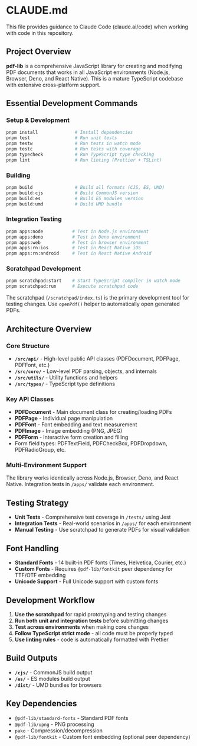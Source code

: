 # CLAUDE.md

This file provides guidance to Claude Code (claude.ai/code) when working with code in this repository.

## Project Overview

**pdf-lib** is a comprehensive JavaScript library for creating and modifying PDF documents that works in all JavaScript environments (Node.js, Browser, Deno, and React Native). This is a mature TypeScript codebase with extensive cross-platform support.

## Essential Development Commands

### Setup & Development
```bash
pnpm install              # Install dependencies
pnpm test                 # Run unit tests
pnpm testw                # Run tests in watch mode
pnpm testc                # Run tests with coverage
pnpm typecheck            # Run TypeScript type checking
pnpm lint                 # Run linting (Prettier + TSLint)
```

### Building
```bash
pnpm build                # Build all formats (CJS, ES, UMD)
pnpm build:cjs            # Build CommonJS version
pnpm build:es             # Build ES modules version
pnpm build:umd            # Build UMD bundle
```

### Integration Testing
```bash
pnpm apps:node           # Test in Node.js environment
pnpm apps:deno           # Test in Deno environment  
pnpm apps:web            # Test in browser environment
pnpm apps:rn:ios         # Test in React Native iOS
pnpm apps:rn:android     # Test in React Native Android
```

### Scratchpad Development
```bash
pnpm scratchpad:start    # Start TypeScript compiler in watch mode
pnpm scratchpad:run      # Execute scratchpad code
```

The scratchpad (`/scratchpad/index.ts`) is the primary development tool for testing changes. Use `openPdf()` helper to automatically open generated PDFs.

## Architecture Overview

### Core Structure
- **`/src/api/`** - High-level public API classes (PDFDocument, PDFPage, PDFFont, etc.)
- **`/src/core/`** - Low-level PDF parsing, objects, and internals
- **`/src/utils/`** - Utility functions and helpers
- **`/src/types/`** - TypeScript type definitions

### Key API Classes
- **PDFDocument** - Main document class for creating/loading PDFs
- **PDFPage** - Individual page manipulation
- **PDFFont** - Font embedding and text measurement
- **PDFImage** - Image embedding (PNG, JPEG)
- **PDFForm** - Interactive form creation and filling
- Form field types: PDFTextField, PDFCheckBox, PDFDropdown, PDFRadioGroup, etc.

### Multi-Environment Support
The library works identically across Node.js, Browser, Deno, and React Native. Integration tests in `/apps/` validate each environment.

## Testing Strategy

- **Unit Tests** - Comprehensive test coverage in `/tests/` using Jest
- **Integration Tests** - Real-world scenarios in `/apps/` for each environment
- **Manual Testing** - Use scratchpad to generate PDFs for visual validation

## Font Handling

- **Standard Fonts** - 14 built-in PDF fonts (Times, Helvetica, Courier, etc.)
- **Custom Fonts** - Requires `@pdf-lib/fontkit` peer dependency for TTF/OTF embedding
- **Unicode Support** - Full Unicode support with custom fonts

## Development Workflow

1. **Use the scratchpad** for rapid prototyping and testing changes
2. **Run both unit and integration tests** before submitting changes
3. **Test across environments** when making core changes
4. **Follow TypeScript strict mode** - all code must be properly typed
5. **Use linting rules** - code is automatically formatted with Prettier

## Build Outputs

- **`/cjs/`** - CommonJS build output
- **`/es/`** - ES modules build output  
- **`/dist/`** - UMD bundles for browsers

## Key Dependencies

- `@pdf-lib/standard-fonts` - Standard PDF fonts
- `@pdf-lib/upng` - PNG processing
- `pako` - Compression/decompression
- `@pdf-lib/fontkit` - Custom font embedding (optional peer dependency)